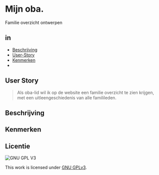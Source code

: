 # Mijn oba.
Familie overzicht ontwerpen 

## in
  * [Beschrijving](#Beschrijving)
  * [User-Story](#User-story)
  * [Kenmerken](#Kenmerken)
  * [](#)

## User Story
> Als oba-lid wil ik op de website een familie overzicht te zien krijgen,  met een uitleengeschiedenis van alle familileden.

## Beschrijving


## Kenmerken

## Licentie

![GNU GPL V3](https://www.gnu.org/graphics/gplv3-127x51.png)

This work is licensed under [GNU GPLv3](./LICENSE).
